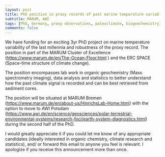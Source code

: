 ```yaml
---
layout: post
title: PhD position in proxy records of past marine temperature variablity (Bremen, Germany)
subtitle: MARUM, AWI
tags: [PhD, Germany, proxy observations, paleoclimate, biogeochemistry]
comments: false
---
```

We have funding for an exciting 3yr PhD project on marine temperature
variability of the last millennia and robustness of the proxy record.
The position in part of the MARUM Cluster of Excellence
(https://www.marum.de/en/The-Ocean-Floor.html ) and the ERC SPACE
(Space-time structure of climate change).

The position encompasses lab work in organic geochemistry (Mass
spectrometry imaging), data analysis and statistics to better
understand how the past climate signal is recorded and can be best
retrieved from sediment cores.

The position will be situated at MARUM Bremen
(https://www.marum.de/en/about-us/HinrichsLab-Home.html) with the
option to move to AWI Potsdam
(https://www.awi.de/en/science/geosciences/polar-terrestrial-environmental-systems/research-foci/earth-system-diagnostics.html)
during the second half of the PhD.

I would greatly appreciate it if you could let me know of any
appropriate candidates (ideally interested in organic chemistry,
climate research and statistics), and/ or forward this email to anyone
you feel is relevant. I apologize if you receive this announcement
more than once.
